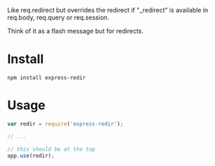 Like req.redirect but overrides the redirect if "_redirect" is available in req.body, req.query or req.session.

Think of it as a flash message but for redirects.

# Install

    npm install express-redir

# Usage

```javascript
var redir = require('express-redir');

// ...

// this should be at the top
app.use(redir);
```
